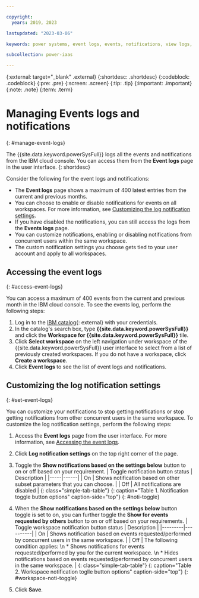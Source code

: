 ```yaml
---

copyright:
  years: 2019, 2023

lastupdated: "2023-03-06"

keywords: power systems, event logs, events, notifications, view logs, customize notifications

subcollection: power-iaas

---
```


{:external: target="_blank" .external}
{:shortdesc: .shortdesc}
{:codeblock: .codeblock}
{:pre: .pre}
{:screen: .screen}
{:tip: .tip}
{:important: .important}
{:note: .note}
{:term: .term}

# Managing Events logs and notifications
{: #manage-event-logs}

The {{site.data.keyword.powerSysFull}} logs all the events and notifications from the IBM cloud console. You can access them from the **Event logs** page in the user interface.
{: shortdesc}

Consider the following for the event logs and notifications:

* The **Event logs** page shows a maximum of 400 latest entries from the current and previous months.  
* You can choose to enable or disable notifications for events on all workspaces. For more information, see [Customizing the log notification settings](/docs/power-iaas?topic=power-iaas-manage-event-logs#set-event-logs).
* If you have disabled the notifications, you can still access the logs from the **Events logs** page.
* You can customize notifications, enabling or disabling notifications from concurrent users within the same workspace. 
* The custom notification settings you choose gets tied to your user account and apply to all workspaces.
 
## Accessing the event logs
{: #access-event-logs}

You can access a maximum of 400 events from the current and previous month in the IBM cloud console. To see the events log, perform the following steps:

1.	Log in to the [IBM catalog](https://cloud.ibm.com/catalog){: external} with your credentials.
2.	In the catalog's search box, type **{{site.data.keyword.powerSysFull}}** and click the **Workspace for {{site.data.keyword.powerSysFull}}** tile.
3.	Click **Select workspace** on the left navigation under workspace of the {{site.data.keyword.powerSysFull}} user interface to select from a list of previously created workspaces. 
    If you do not have a workspace, click **Create a workspace**.
4.	Click **Event logs** to see the list of event logs and notifications.

## Customizing the log notification settings
{: #set-event-logs}

You can customize your notifications to stop getting notifications or stop getting notifications from other concurrent users in the same workspace. To customize the log notification settings, perform the following steps:

1.	Access the **Event logs** page from the user interface. For more information, see [Accessing the event logs](/docs/power-iaas?topic=power-iaas-manage-event-logs#access-event-logs).
2.	Click **Log notification settings** on the top right corner of the page.
3.	Toggle the **Show notifications based on the settings below** button to on or off based on your requirement.
    | Toggle notification button status |	Description |
    |-----|------|
    | On	| Shows notification based on other subset parameters that you can choose. |
    | Off | All notifications are disabled |
    {: class="simple-tab-table"}
    {: caption="Table 1. Notification toggle button options" caption-side="top"}
    {: #noti-toggle}

4.	When the **Show notifications based on the settings below** button toggle is set to on, you can further toggle the **Show for events requested by others** button to on or off based on your requirements.
    | Toggle workspace notification button status |	Description |
    |---------|----------|
    | On | Shows notification based on events requested/performed by concurrent users in the same workspace. |
    | Off |	The following condition applies: \n * Shows notifications for events requested/performed by you for the current workspace. \n * Hides notifications based on events requested/performed by concurrent users in the same workspace. |
    {: class="simple-tab-table"}
    {: caption="Table 2. Workspace notification toglle button options" caption-side="top"}
    {: #workspace-noti-toggle}
    
5. Click **Save**.